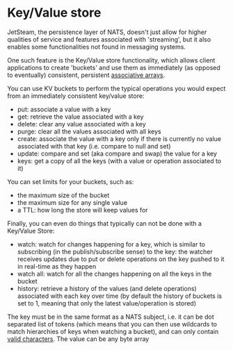 # Key/Value store

JetSteam, the persistence layer of NATS, doesn't just allow for higher qualities of service and features associated with 'streaming', but it also enables some functionalities not found in messaging systems.

One such feature is the Key/Value store functionality, which allows client applications to create 'buckets' and use them as immediately (as opposed to eventually) consistent, persistent [associative arrays](https://en.wikipedia.org/wiki/Associative_array).

You can use KV buckets to perform the typical operations you would expect from an immediately consistent key/value store:

* put: associate a value with a key
* get: retrieve the value associated with a key
* delete: clear any value associated with a key
* purge: clear all the values associated with all keys
* create: associate the value with a key only if there is currently no value associated with that key (i.e. compare to null and set)
* update: compare and set (aka compare and swap) the value for a key
* keys: get a copy of all the keys (with a value or operation associated to it)

You can set limits for your buckets, such as:
* the maximum size of the bucket
* the maximum size for any single value
* a TTL: how long the store will keep values for

Finally, you can even do things that typically can not be done with a Key/Value Store:

* watch: watch for changes happening for a key, which is similar to subscribing (in the publish/subscribe sense) to the key: the watcher receives updates due to put or delete operations on the key pushed to it in real-time as they happen
* watch all: watch for all the changes happening on all the keys in the bucket 
* history: retrieve a history of the values (and delete operations) associated with each key over time (by default the history of buckets is set to 1, meaning that only the latest value/operation is stored)

The key must be in the same format as a NATS subject, i.e. it can be dot separated list of tokens (which means that you can then use wildcards to match hierarchies of keys when watching a bucket), and can only contain [valid characters](../../../nats-concepts/subjects#characters-allowed-for-subject-names). The value can be any byte array